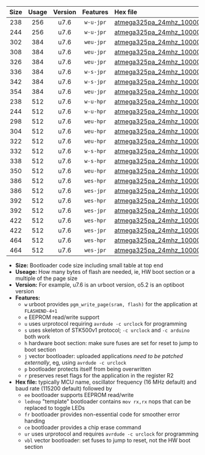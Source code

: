 |Size|Usage|Version|Features|Hex file|
|:-:|:-:|:-:|:-:|:--|
|238|256|u7.6|`w-u-jpr`|[atmega325pa_24mhz_1000000bps_ur_vbl.hex](https://raw.githubusercontent.com/stefanrueger/urboot/main//atmega325pa_24mhz_1000000bps_ur_vbl.hex)|
|244|256|u7.6|`w-u-jpr`|[atmega325pa_24mhz_1000000bps_lednop_ur_vbl.hex](https://raw.githubusercontent.com/stefanrueger/urboot/main//atmega325pa_24mhz_1000000bps_lednop_ur_vbl.hex)|
|302|384|u7.6|`weu-jpr`|[atmega325pa_24mhz_1000000bps_ee_ur_vbl.hex](https://raw.githubusercontent.com/stefanrueger/urboot/main//atmega325pa_24mhz_1000000bps_ee_ur_vbl.hex)|
|308|384|u7.6|`weu-jpr`|[atmega325pa_24mhz_1000000bps_ee_lednop_ur_vbl.hex](https://raw.githubusercontent.com/stefanrueger/urboot/main//atmega325pa_24mhz_1000000bps_ee_lednop_ur_vbl.hex)|
|326|384|u7.6|`weu-jpr`|[atmega325pa_24mhz_1000000bps_ee_lednop_fr_ur_vbl.hex](https://raw.githubusercontent.com/stefanrueger/urboot/main//atmega325pa_24mhz_1000000bps_ee_lednop_fr_ur_vbl.hex)|
|336|384|u7.6|`w-s-jpr`|[atmega325pa_24mhz_1000000bps_vbl.hex](https://raw.githubusercontent.com/stefanrueger/urboot/main//atmega325pa_24mhz_1000000bps_vbl.hex)|
|342|384|u7.6|`w-s-jpr`|[atmega325pa_24mhz_1000000bps_lednop_vbl.hex](https://raw.githubusercontent.com/stefanrueger/urboot/main//atmega325pa_24mhz_1000000bps_lednop_vbl.hex)|
|354|384|u7.6|`weu-jpr`|[atmega325pa_24mhz_1000000bps_ee_lednop_fr_ce_ur_vbl.hex](https://raw.githubusercontent.com/stefanrueger/urboot/main//atmega325pa_24mhz_1000000bps_ee_lednop_fr_ce_ur_vbl.hex)|
|238|512|u7.6|`w-u-hpr`|[atmega325pa_24mhz_1000000bps_ur.hex](https://raw.githubusercontent.com/stefanrueger/urboot/main//atmega325pa_24mhz_1000000bps_ur.hex)|
|244|512|u7.6|`w-u-hpr`|[atmega325pa_24mhz_1000000bps_lednop_ur.hex](https://raw.githubusercontent.com/stefanrueger/urboot/main//atmega325pa_24mhz_1000000bps_lednop_ur.hex)|
|298|512|u7.6|`weu-hpr`|[atmega325pa_24mhz_1000000bps_ee_ur.hex](https://raw.githubusercontent.com/stefanrueger/urboot/main//atmega325pa_24mhz_1000000bps_ee_ur.hex)|
|304|512|u7.6|`weu-hpr`|[atmega325pa_24mhz_1000000bps_ee_lednop_ur.hex](https://raw.githubusercontent.com/stefanrueger/urboot/main//atmega325pa_24mhz_1000000bps_ee_lednop_ur.hex)|
|322|512|u7.6|`weu-hpr`|[atmega325pa_24mhz_1000000bps_ee_lednop_fr_ur.hex](https://raw.githubusercontent.com/stefanrueger/urboot/main//atmega325pa_24mhz_1000000bps_ee_lednop_fr_ur.hex)|
|332|512|u7.6|`w-s-hpr`|[atmega325pa_24mhz_1000000bps.hex](https://raw.githubusercontent.com/stefanrueger/urboot/main//atmega325pa_24mhz_1000000bps.hex)|
|338|512|u7.6|`w-s-hpr`|[atmega325pa_24mhz_1000000bps_lednop.hex](https://raw.githubusercontent.com/stefanrueger/urboot/main//atmega325pa_24mhz_1000000bps_lednop.hex)|
|350|512|u7.6|`weu-hpr`|[atmega325pa_24mhz_1000000bps_ee_lednop_fr_ce_ur.hex](https://raw.githubusercontent.com/stefanrueger/urboot/main//atmega325pa_24mhz_1000000bps_ee_lednop_fr_ce_ur.hex)|
|386|512|u7.6|`wes-hpr`|[atmega325pa_24mhz_1000000bps_ee.hex](https://raw.githubusercontent.com/stefanrueger/urboot/main//atmega325pa_24mhz_1000000bps_ee.hex)|
|386|512|u7.6|`wes-jpr`|[atmega325pa_24mhz_1000000bps_ee_vbl.hex](https://raw.githubusercontent.com/stefanrueger/urboot/main//atmega325pa_24mhz_1000000bps_ee_vbl.hex)|
|392|512|u7.6|`wes-hpr`|[atmega325pa_24mhz_1000000bps_ee_lednop.hex](https://raw.githubusercontent.com/stefanrueger/urboot/main//atmega325pa_24mhz_1000000bps_ee_lednop.hex)|
|392|512|u7.6|`wes-jpr`|[atmega325pa_24mhz_1000000bps_ee_lednop_vbl.hex](https://raw.githubusercontent.com/stefanrueger/urboot/main//atmega325pa_24mhz_1000000bps_ee_lednop_vbl.hex)|
|422|512|u7.6|`wes-hpr`|[atmega325pa_24mhz_1000000bps_ee_lednop_fr.hex](https://raw.githubusercontent.com/stefanrueger/urboot/main//atmega325pa_24mhz_1000000bps_ee_lednop_fr.hex)|
|422|512|u7.6|`wes-jpr`|[atmega325pa_24mhz_1000000bps_ee_lednop_fr_vbl.hex](https://raw.githubusercontent.com/stefanrueger/urboot/main//atmega325pa_24mhz_1000000bps_ee_lednop_fr_vbl.hex)|
|464|512|u7.6|`wes-hpr`|[atmega325pa_24mhz_1000000bps_ee_lednop_fr_ce.hex](https://raw.githubusercontent.com/stefanrueger/urboot/main//atmega325pa_24mhz_1000000bps_ee_lednop_fr_ce.hex)|
|464|512|u7.6|`wes-jpr`|[atmega325pa_24mhz_1000000bps_ee_lednop_fr_ce_vbl.hex](https://raw.githubusercontent.com/stefanrueger/urboot/main//atmega325pa_24mhz_1000000bps_ee_lednop_fr_ce_vbl.hex)|

- **Size:** Bootloader code size including small table at top end
- **Useage:** How many bytes of flash are needed, ie, HW boot section or a multiple of the page size
- **Version:** For example, u7.6 is an urboot version, o5.2 is an optiboot version
- **Features:**
  + `w` urboot provides `pgm_write_page(sram, flash)` for the application at `FLASHEND-4+1`
  + `e` EEPROM read/write support
  + `u` uses urprotocol requiring `avrdude -c urclock` for programming
  + `s` uses skeleton of STK500v1 protocol; `-c urclock` and `-c arduino` both work
  + `h` hardware boot section: make sure fuses are set for reset to jump to boot section
  + `j` vector bootloader: uploaded applications *need to be patched externally*, eg, using `avrdude -c urclock`
  + `p` bootloader protects itself from being overwritten
  + `r` preserves reset flags for the application in the register R2
- **Hex file:** typically MCU name, oscillator frequency (16 MHz default) and baud rate (115200 default) followed by
  + `ee` bootloader supports EEPROM read/write
  + `lednop` "template" bootloader contains `mov rx,rx` nops that can be replaced to toggle LEDs
  + `fr` bootloader provides non-essential code for smoother error handing
  + `ce` bootloader provides a chip erase command
  + `ur` uses urprotocol and requires `avrdude -c urclock` for programming
  + `vbl` vector bootloader: set fuses to jump to reset, not the HW boot section
